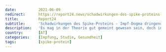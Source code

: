 ```yaml
---
date:          2021-06-09
redirect:      https://report24.news/schadwirkungen-des-spike-proteins-impf-dogma-dringend-hinterfragen/
title:         Report24
subtitle:      'Schadwirkungen des Spike-Proteins - Impf-Dogma dringend hinterfragen'
description:   'Es mag in der Theorie gut gemeint gewesen sein, doch in der Praxis erweist sich das Spike-Protein als Gefahr für den Menschen.'
country:       [AT]
categories:    [Impfung, Studie, Gesundheit]
tags:          [spike-protein]
---
```

